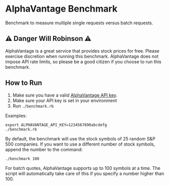 AlphaVantage Benchmark
======================

Benchmark to measure multiple single requests versus batch requests.

## :warning: Danger Will Robinson :warning:

AlphaVantage is a great service that provides stock prices for free. Please exercise discretion when running this benchmark. AlphaVantage does not impose API rate limits, so please be a good citizen if you choose to run this benchmark.

## How to Run

1. Make sure you have a valid [AlphaVantage API key](https://www.alphavantage.co/support/#api-key).
1. Make sure your API key is set in your environment
1. Run `./benchmark.rb`

Examples:

```
export ALPHAVANTAGE_API_KEY=1234567890abcdefg
./benchmark.rb
```

By default, the benchmark will use the stock symbols of 25 random S&P 500 companies. If you want to use a different number of stock symbols, append the number to the command:

```
./benchmark 100
```

For batch quotes, AlphaVantage supports up to 100 symbols at a time. The script will automatically take care of this if you specify a number higher than 100.
